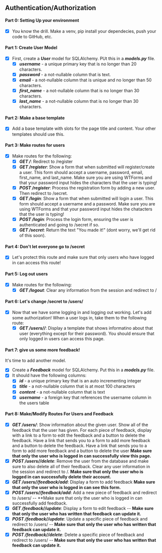 ## Authentication/Authorization

#### Part 0: Setting Up your environment
- [x] You know the drill. Make a venv, pip install your dependecies, push your code to GitHub, etc.

#### Part 1: Create User Model
- [x] First, create a ***User*** model for SQLAlchemy. PUt this in a ***models.py*** file.
    - [x] ***username*** - a unique primary key that is no longer than 20 characters.
    - [x] ***password*** - a not-nullable column that is text.
    - [x] ***email*** - a not-nullable column that is unique and no longer than 50 characters.
    - [x] ***first_name*** - a not-nullable column that is no longer than 30 characters.
    - [x] ***last_name*** - a not-nullable column that is no longer than 30 characters.

#### Part 2: Make a base template
- [x] Add a base template with slots for the page title and content. Your other templates should use this.

#### Part 3: Make routes for users
- [x] Make routes for the following:
    - [x] ***GET  /***: Redirect to /register
    - [x] ***GET  /register***:  Show a form that when submitted will register/create a user. This form should accept a username, password, email, first_name, and last_name. Make sure you are using WTForms and that your password input hides the characters that the user is typing!
    - [x] ***POST /register***: Process the registration form by adding a new user. Then redirect to /secret.
    - [x] ***GET  /login***: Show a form that when submitted will login a user. This form should accept a username and a password. Make sure you are using WTForms and that your password input hides the chatacters that the user is typing!
    - [x] ***POST /login***: Process the login form, ensuring the user is authenticated and going to /secret if so.
    - [x] ***GET  /secret***: Return the text "You made it!" (dont worry, we'll get rid of this soon).

#### Part 4: Don't let everyone go to /secret
- [x] Let's protect this route and make sure that only users who have logged in can access this route!

#### Part 5: Log out users
- [x] Make routes for the following:
    - [x] ***GET /logout***: Clear any information from the session and redirect to /

#### Part 6: Let's change /secret to /users/<username>
- [x] Now that we have some logging in and logging out working. Let's add some authorization! When a user logs in, take them to the following route:
    - [x] ***GET /users/<username>/***: Display a template that shows informatino about that user (everything except for their password). You should ensure that only logged in users can access this page.

#### Part 7: give us some more feedback!
It's time to add another model.
- [x] Create a ***Feedback*** model for SQLAlchemy. Put this in a ***models.py*** file.
- [x] It should have the following columns:
    - [x] ***id*** - a unique primary key that is an auto incrementing integer
    - [x] ***title*** - a not-nullable column that is at most 100 characters
    - [x] ***content*** - a not-nullable column that is text
    - [x] ***username*** - a foreign key that references the username column in the users table

#### Part 8: Make/Modify Routes For Users and Feedback
- [X] ***GET /users/<username>***: Show information about the given user. Show all of the feedback that the user has given. For each piece of feedback, display with a link to a form to edit the feedback and a button to delete the feedback. Have a link that sends you to a form to add more feedback and a button to delete the feedback. Have a link that sends you to a form to add more feedback and a button to delete the user **Make sure that only the user who is logged in can successfully view this page.**
- [X] ***POST /users/<username>/delete***: Remove the user from the database and make sure to also delete all of their feedback. Clear any user information in the session and redirect to /. **Make sure that only the user who is logged in can successfully delete their account.**
- [X] ***GET /users/<username>/feedback/add***: Display a form to add feedback **Make sure that only the user who is logged in can see this form.**
- [X] ***POST /users/<username>/feedback/add***: Add a new piece of feedback and redirect to /users/<username> -- **Make sure that only the user who is logged in can successfully add feedback.
- [X] ***GET /feedback/<feedback-id>/update***: Display a form to edit feedback -- **Make sure that only the user who has written that feedback can update it.**
- [X] ***POST /feedback/<feedback-id>/update***: Update a specific piece of feedback and redirect to /users/<username> -- **Make sure that only the user who has written that feedback can update it.**
- [X] ***POST /feedback/<feedback-id>/delete***: Delete a specific piece of feedback and redirect to /users/<username> -- **Make sure that only the user who has written that feedback can update it.**